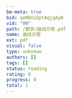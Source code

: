 ```yaml
---
bm-meta: true
bid: qeNbUiDptAqjqAyW
vid: "00"
path: /数学/曲线方程.pdf
name: 曲线方程
ext: pdf
visual: false
type: unknown
authors: []
tags: []
status: reading
rating: 0
progress: 0
total: 1
---
```

